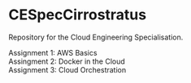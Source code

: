 # CESpecCirrostratus

Repository for the Cloud Engineering Specialisation.

Assignment 1: AWS Basics \
Assingment 2: Docker in the Cloud \
Assignment 3: Cloud Orchestration 
